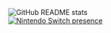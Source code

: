 <picture>
  <source srcset="https://github-readme-stats-sigma-bay-88.vercel.app/api?username=Gaming32&#38;include_all_commits=true&#38;layout=compact&#38;role=OWNER,ORGANIZATION_MEMBER,COLLABORATOR&#38;show_icons=true&#38;theme=dark" media="(prefers-color-scheme: dark)" />
  <img src="https://github-readme-stats-sigma-bay-88.vercel.app/api?username=Gaming32&#38;include_all_commits=true&#38;layout=compact&#38;role=OWNER,ORGANIZATION_MEMBER,COLLABORATOR&#38;show_icons=true" alt="GitHub README stats" />
</picture>

<br>

<a href="https://nxapi-auth.fancy.org.uk/@Gaming32">
  <picture>
    <source srcset="https://nxapi-presence.fancy.org.uk/api/presence/ddac4d1c5d6bfb5c/embed?include-splatoon3=1&#38;theme=dark&#38;show-splatoon3-fest-team=1" media="(prefers-color-scheme: dark)" />
    <img src="https://nxapi-presence.fancy.org.uk/api/presence/ddac4d1c5d6bfb5c/embed?include-splatoon3=1&#38;theme=light&#38;show-splatoon3-fest-team=1" alt="Nintendo Switch presence" />
  </picture>
</a>
